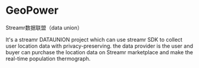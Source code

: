 # GeoPower
Streamr数据联盟（data union）

It's a streamr DATAUNION project which can use streamr SDK to collect user location data with privacy-preserving. the data provider is the user and buyer can purchase the location data on Streamr marketplace and make the real-time population thermograph.
